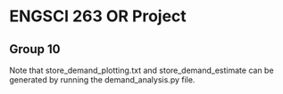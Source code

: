 # ENGSCI 263 OR Project
## Group 10

Note that store_demand_plotting.txt and store_demand_estimate can be generated by running the demand_analysis.py file.
